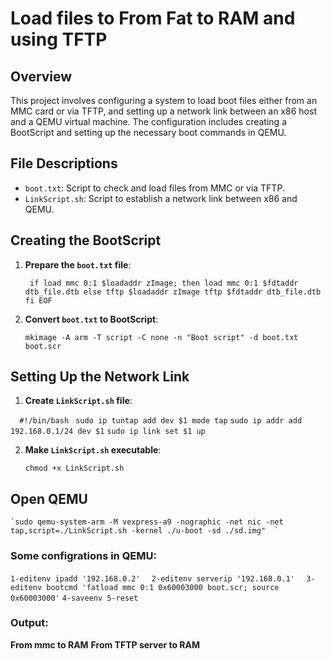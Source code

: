 # Load files to From Fat to RAM and using TFTP 

## Overview

This project involves configuring a system to load boot files either from an MMC card or via TFTP, and setting up a network link between an x86 host and a QEMU virtual machine. The configuration includes creating a BootScript and setting up the necessary boot commands in QEMU.



## File Descriptions

-   `boot.txt`: Script to check and load files from MMC or via TFTP.
-   `LinkScript.sh`: Script to establish a network link between x86 and QEMU.

## Creating the BootScript

1.  **Prepare the `boot.txt` file**:
   
    
    `
    if load mmc 0:1 $loadaddr zImage; then
        load mmc 0:1 $fdtaddr dtb_file.dtb
    else
        tftp $loadaddr zImage
        tftp $fdtaddr dtb_file.dtb
    fi
    EOF` 
    
2.  **Convert `boot.txt` to BootScript**:
    

    `mkimage -A arm -T script -C none -n "Boot script" -d boot.txt boot.scr` 
    

## Setting Up the Network Link

1.  **Create `LinkScript.sh` file**:
    
 `  #!/bin/bash`
` sudo ip tuntap add dev $1 mode tap`
`sudo ip addr add 192.168.0.1/24 dev $1`
`sudo ip link set $1 up`


    
2.  **Make `LinkScript.sh` executable**:
    
    `chmod +x LinkScript.sh` 
    



## Open QEMU


    `sudo qemu-system-arm -M vexpress-a9 -nographic -net nic -net tap,script=./LinkScript.sh -kernel ./u-boot -sd ./sd.img"  ` 
 ### Some configrations in QEMU:
  ` 1-editenv ipadd '192.168.0.2'   ` 
  ` 2-editenv serverip '192.168.0.1'   ` 
  ` 3-editenv bootcmd 'fatload mmc 0:1 0x60003000 boot.scr; source 0x60003000' `
  `4-saveenv
  5-reset` 
  ### Output:
**From mmc to RAM**
**From TFTP server to RAM**
